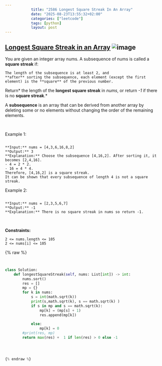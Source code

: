 ```yaml
---
            title: "2586 Longest Square Streak In An Array"
            date: "2025-08-23T13:55:32+02:00"
            categories: ["leetcode"]
            tags: [python]
            layout: post
---
```

            
## [Longest Square Streak in an Array](https://leetcode.com/problems/longest-square-streak-in-an-array) ![image](https://img.shields.io/badge/Difficulty-Medium-orange)

You are given an integer array nums. A subsequence of nums is called a **square streak** if:

	The length of the subsequence is at least 2, and
	**after** sorting the subsequence, each element (except the first element) is the **square** of the previous number.

Return* the length of the **longest square streak** in *nums*, or return *-1* if there is no **square streak**.*

A **subsequence** is an array that can be derived from another array by deleting some or no elements without changing the order of the remaining elements.

 

Example 1:

```

**Input:** nums = [4,3,6,16,8,2]
**Output:** 3
**Explanation:** Choose the subsequence [4,16,2]. After sorting it, it becomes [2,4,16].
- 4 = 2 * 2.
- 16 = 4 * 4.
Therefore, [4,16,2] is a square streak.
It can be shown that every subsequence of length 4 is not a square streak.

```

Example 2:

```

**Input:** nums = [2,3,5,6,7]
**Output:** -1
**Explanation:** There is no square streak in nums so return -1.

```

 

**Constraints:**

	2 <= nums.length <= 105
	2 <= nums[i] <= 105

{% raw %}


```python


class Solution:
    def longestSquareStreak(self, nums: List[int]) -> int:
        nums.sort()
        res = []
        mp = {}
        for k in nums:
            s = int(math.sqrt(k))
            print(s,math.sqrt(k), s == math.sqrt(k) )
            if s in mp and s == math.sqrt(k):
                mp[k] = (mp[s] + 1)
                res.append(mp[k])
                
            else:
                mp[k] = 0
        #print(res, mp)
        return max(res) +  1 if len(res) > 0 else -1




{% endraw %}
```
